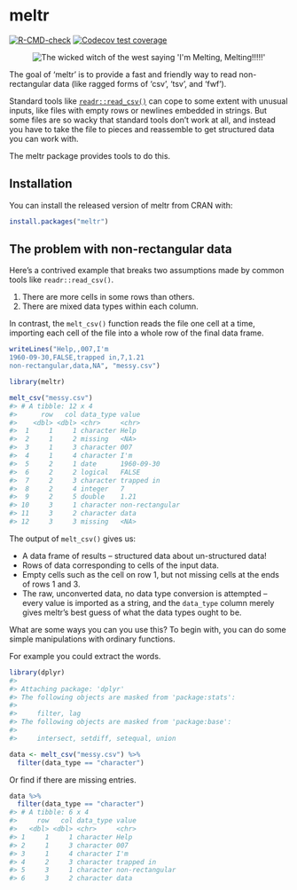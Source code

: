 
<!-- README.md is generated from README.Rmd. Please edit that file -->

# meltr

<!-- badges: start -->

[![R-CMD-check](https://github.com/r-lib/meltr/workflows/R-CMD-check/badge.svg)](https://github.com/r-lib/meltr/actions)
[![Codecov test
coverage](https://codecov.io/gh/r-lib/meltr/branch/master/graph/badge.svg)](https://codecov.io/gh/r-lib/meltr?branch=master)
<!-- badges: end -->

<p align="center">
<img src="https://nacnudus.github.io/duncangarmonsway/posts/2018-12-29-meltcsv/im_melting_wicked_witch_of_the_west.jpg" alt="The wicked witch of the west saying 'I'm Melting, Melting!!!!!'">
</p>

The goal of ‘meltr’ is to provide a fast and friendly way to read
non-rectangular data (like ragged forms of ‘csv’, ‘tsv’, and ‘fwf’).

Standard tools like
[`readr::read_csv()`](https://readr.tidyverse.org/reference/read_delim.html)
can cope to some extent with unusual inputs, like files with empty rows
or newlines embedded in strings. But some files are so wacky that
standard tools don’t work at all, and instead you have to take the file
to pieces and reassemble to get structured data you can work with.

The meltr package provides tools to do this.

## Installation

You can install the released version of meltr from CRAN with:

``` r
install.packages("meltr")
```

## The problem with non-rectangular data

Here’s a contrived example that breaks two assumptions made by common
tools like `readr::read_csv()`.

1.  There are more cells in some rows than others.
2.  There are mixed data types within each column.

In contrast, the `melt_csv()` function reads the file one cell at a
time, importing each cell of the file into a whole row of the final data
frame.

``` r
writeLines("Help,,007,I'm
1960-09-30,FALSE,trapped in,7,1.21
non-rectangular,data,NA", "messy.csv")

library(meltr)

melt_csv("messy.csv")
#> # A tibble: 12 x 4
#>      row   col data_type value          
#>    <dbl> <dbl> <chr>     <chr>          
#>  1     1     1 character Help           
#>  2     1     2 missing   <NA>           
#>  3     1     3 character 007            
#>  4     1     4 character I'm            
#>  5     2     1 date      1960-09-30     
#>  6     2     2 logical   FALSE          
#>  7     2     3 character trapped in     
#>  8     2     4 integer   7              
#>  9     2     5 double    1.21           
#> 10     3     1 character non-rectangular
#> 11     3     2 character data           
#> 12     3     3 missing   <NA>
```

The output of `melt_csv()` gives us:

-   A data frame of results – structured data about un-structured data!
-   Rows of data corresponding to cells of the input data.
-   Empty cells such as the cell on row 1, but not missing cells at the
    ends of rows 1 and 3.
-   The raw, unconverted data, no data type conversion is attempted –
    every value is imported as a string, and the `data_type` column
    merely gives meltr’s best guess of what the data types ought to be.

What are some ways you can you use this? To begin with, you can do some
simple manipulations with ordinary functions.

For example you could extract the words.

``` r
library(dplyr)
#> 
#> Attaching package: 'dplyr'
#> The following objects are masked from 'package:stats':
#> 
#>     filter, lag
#> The following objects are masked from 'package:base':
#> 
#>     intersect, setdiff, setequal, union

data <- melt_csv("messy.csv") %>%
  filter(data_type == "character")
```

Or find if there are missing entries.

``` r
data %>%
  filter(data_type == "character")
#> # A tibble: 6 x 4
#>     row   col data_type value          
#>   <dbl> <dbl> <chr>     <chr>          
#> 1     1     1 character Help           
#> 2     1     3 character 007            
#> 3     1     4 character I'm            
#> 4     2     3 character trapped in     
#> 5     3     1 character non-rectangular
#> 6     3     2 character data
```
